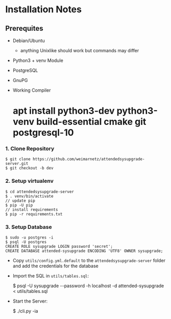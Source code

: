 # Installation Notes

## Prerequites 

- Debian/Ubuntu
    - anything Unixlike should work but commands may differ
- Python3 + venv Module  
- PostgreSQL 
- GnuPG 
- Working Compiler 


    # apt install python3-dev python3-venv build-essential cmake git postgresql-10 
    
    
### 1. Clone Repository 

    $ git clone https://github.com/weimarnetz/attendedsysupgrade-server.git 
    $ git checkout -b dev 
    
### 2. Setup virtualenv 

    $ cd attendedsysupgrade-server
    $ . venv/bin/activate
    // update pip  
    $ pip -U pip 
    // install requirements
    $ pip -r requirements.txt 
    
### 3. Setup Database 

    $ sudo -u postgres -i 
    $ psql -U postgres
    CREATE ROLE sysupgrade LOGIN password 'secret';
    CREATE DATABASE attended-sysupgrade ENCODING 'UTF8' OWNER sysupgrade;
    

- Copy `utils/config.yml.default` to the `attendedsysupgrade-server` folder and add the credentials for the database
 
- Import the SQL in `utils/tables.sql`:
 

    $ psql -U sysupgrade --password -h localhost -d attended-sysupgrade < utils/tables.sql 

- Start the Server:
 

    $ ./cli.py -ia 
        
